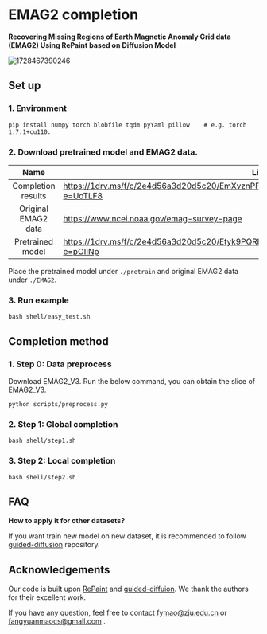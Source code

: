 # EMAG2 completion

**Recovering Missing Regions of Earth Magnetic Anomaly Grid data (EMAG2) Using RePaint based on Diffusion Model**

![1728467390246](image/README/1728467390246.png)

## Set up

### 1. Environment

```
pip install numpy torch blobfile tqdm pyYaml pillow    # e.g. torch 1.7.1+cu110.
```

### 2. Download pretrained model and EMAG2 data.

|        Name        | Link                                       |
| :-----------------: | ------------------------------------------ |
|  Completion results  | https://1drv.ms/f/c/2e4d56a3d20d5c20/EmXvznPFpKRMu9dRpMWMkf8BtLq1n7uEUsy8QO8FBjaR1Q?e=UoTLF8      |
| Original EMAG2 data | https://www.ncei.noaa.gov/emag-survey-page |
|  Pretrained model  | https://1drv.ms/f/c/2e4d56a3d20d5c20/Etyk9PQRhqlEmF1s1v8L6rQBURaacy-HfRvMCk7QxZBhrA?e=pOIINp  |

Place the pretrained model under `./pretrain` and original EMAG2 data under `./EMAG2`.

### 3. Run example

```
bash shell/easy_test.sh
```

## Completion method

### 1. Step 0: Data preprocess

Download EMAG2_V3. Run the below command, you can obtain the slice of EMAG2_V3.

```shell
python scripts/preprocess.py
```

### 2. Step 1: Global completion

```shell
bash shell/step1.sh
```

### 3. Step 2: Local completion

```shell
bash shell/step2.sh
```

## FAQ

**How to apply it for other datasets?**

If you want train new model on new dataset, it is recommended to follow [guided-diffusion](https://github.com/openai/guided-diffusion) repository.

## Acknowledgements

Our code is built upon [RePaint](https://github.com/andreas128/RePaint) and [guided-diffuion](https://github.com/openai/guided-diffusion.git). We thank the authors for their excellent work.

If you have any question, feel free to contact fymao@zju.edu.cn or fangyuanmaocs@gmail.com .
